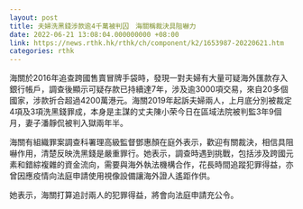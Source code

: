 ```yaml
---
layout: post
title: 夫婦洗黑錢涉款逾4千萬被判囚　海關稱裁決具阻嚇力
date: 2022-06-21 13:08:04.000000000 +08:00
link: https://news.rthk.hk/rthk/ch/component/k2/1653987-20220621.htm
categories: rthk
---
```


海關於2016年追查跨國售賣冒牌手袋時，發現一對夫婦有大量可疑海外匯款存入銀行帳戶，調查後顯示可疑存款已持續達7年，涉及逾3000項交易，來自20多個國家，涉款折合超過4200萬港元。海關2019年起訴夫婦兩人，上月底分別被裁定4項及3項洗黑錢罪成，本身是主謀的丈夫陳小荣今日在區域法院被判監3年9個月，妻子潘靜侃被判入獄兩年半。

海關有組織罪案調查科署理高級監督鄧惠顏在庭外表示，歡迎有關裁決，相信具阻嚇作用，清楚反映洗黑錢是嚴重罪行。她表示，調查時遇到挑戰，包括涉及跨國元素和錯綜複雜的資金流向，需要與海外執法機構合作，花長時間追蹤犯罪得益，亦曾因應疫情向法庭申請使用視像設備讓海外證人遙距作供。

她表示，海關打算追討兩人的犯罪得益，將會向法庭申請充公令。
